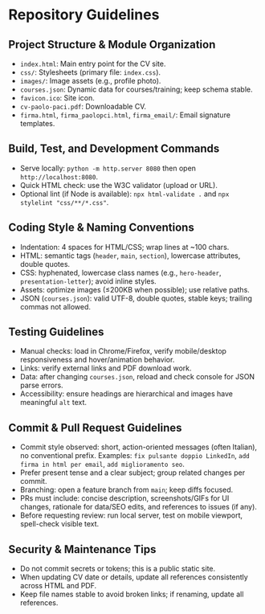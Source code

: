 # Repository Guidelines

## Project Structure & Module Organization
- `index.html`: Main entry point for the CV site.
- `css/`: Stylesheets (primary file: `index.css`).
- `images/`: Image assets (e.g., profile photo).
- `courses.json`: Dynamic data for courses/training; keep schema stable.
- `favicon.ico`: Site icon.
- `cv-paolo-paci.pdf`: Downloadable CV.
- `firma.html`, `firma_paolopci.html`, `firma_email/`: Email signature templates.

## Build, Test, and Development Commands
- Serve locally: `python -m http.server 8080` then open `http://localhost:8080`.
- Quick HTML check: use the W3C validator (upload or URL).
- Optional lint (if Node is available): `npx html-validate .` and `npx stylelint "css/**/*.css"`.

## Coding Style & Naming Conventions
- Indentation: 4 spaces for HTML/CSS; wrap lines at ~100 chars.
- HTML: semantic tags (`header`, `main`, `section`), lowercase attributes, double quotes.
- CSS: hyphenated, lowercase class names (e.g., `hero-header`, `presentation-letter`); avoid inline styles.
- Assets: optimize images (≤200KB when possible); use relative paths.
- JSON (`courses.json`): valid UTF-8, double quotes, stable keys; trailing commas not allowed.

## Testing Guidelines
- Manual checks: load in Chrome/Firefox, verify mobile/desktop responsiveness and hover/animation behavior.
- Links: verify external links and PDF download work.
- Data: after changing `courses.json`, reload and check console for JSON parse errors.
- Accessibility: ensure headings are hierarchical and images have meaningful `alt` text.

## Commit & Pull Request Guidelines
- Commit style observed: short, action-oriented messages (often Italian), no conventional prefix. Examples: `fix pulsante doppio LinkedIn`, `add firma in html per email`, `add miglioramento seo`.
- Prefer present tense and a clear subject; group related changes per commit.
- Branching: open a feature branch from `main`; keep diffs focused.
- PRs must include: concise description, screenshots/GIFs for UI changes, rationale for data/SEO edits, and references to issues (if any).
- Before requesting review: run local server, test on mobile viewport, spell-check visible text.

## Security & Maintenance Tips
- Do not commit secrets or tokens; this is a public static site.
- When updating CV date or details, update all references consistently across HTML and PDF.
- Keep file names stable to avoid broken links; if renaming, update all references.

